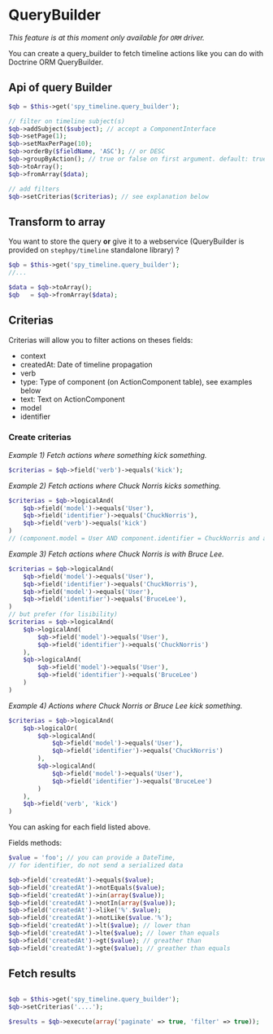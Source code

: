 QueryBuilder
============

*This feature is at this moment only available for `ORM` driver.*

You can create a query_builder to fetch timeline actions like you can do with Doctrine ORM QueryBuilder.

## Api of query Builder

```php
$qb = $this->get('spy_timeline.query_builder');

// filter on timeline subject(s)
$qb->addSubject($subject); // accept a ComponentInterface
$qb->setPage(1);
$qb->setMaxPerPage(10);
$qb->orderBy($fieldName, 'ASC'); // or DESC
$qb->groupByAction(); // true or false on first argument. default: true
$qb->toArray();
$qb->fromArray($data);

// add filters
$qb->setCriterias($criterias); // see explanation below

```

## Transform to array

You want to store the query **or** give it to a webservice (QueryBuilder is provided on `stephpy/timeline` standalone library) ?

```php
$qb = $this->get('spy_timeline.query_builder');
//...

$data = $qb->toArray();
$qb   = $qb->fromArray($data);
```

## Criterias

Criterias will allow you to filter actions on theses fields:

- context
- createdAt: Date of timeline propagation
- verb
- type: Type of component (on ActionComponent table), see examples below
- text: Text on ActionComponent
- model
- identifier


### Create criterias

*Example 1) Fetch actions where something kick something.*

```php
$criterias = $qb->field('verb')->equals('kick');
```

*Example 2) Fetch actions where Chuck Norris kicks something.*

```php
$criterias = $qb->logicalAnd(
	$qb->field('model')->equals('User'),
	$qb->field('identifier')->equals('ChuckNorris'),
	$qb->field('verb')->equals('kick')
)
// (component.model = User AND component.identifier = ChuckNorris and actionComponent.verb = kick)
```

*Example 3) Fetch actions where Chuck Norris is with Bruce Lee.*

```php
$criterias = $qb->logicalAnd(
	$qb->field('model')->equals('User'),
	$qb->field('identifier')->equals('ChuckNorris'),
	$qb->field('model')->equals('User'),
	$qb->field('identifier')->equals('BruceLee'),
)
// but prefer (for lisibility)
$criterias = $qb->logicalAnd(
	$qb->logicalAnd(
		$qb->field('model')->equals('User'),
		$qb->field('identifier')->equals('ChuckNorris')
	),
	$qb->logicalAnd(
		$qb->field('model')->equals('User'),
		$qb->field('identifier')->equals('BruceLee')
	)
)
```

*Example 4) Actions where Chuck Norris or Bruce Lee kick something.*

```php
$criterias = $qb->logicalAnd(
	$qb->logicalOr(
		$qb->logicalAnd(
			$qb->field('model')->equals('User'),
			$qb->field('identifier')->equals('ChuckNorris')
		),
		$qb->logicalAnd(
			$qb->field('model')->equals('User'),
			$qb->field('identifier')->equals('BruceLee')
		)
	),
	$qb->field('verb', 'kick')
)
```

You can asking for each field listed above.

Fields methods:

```php
$value = 'foo'; // you can provide a DateTime,
// for identifier, do not send a serialized data

$qb->field('createdAt')->equals($value);
$qb->field('createdAt')->notEquals($value);
$qb->field('createdAt')->in(array($value));
$qb->field('createdAt')->notIn(array($value));
$qb->field('createdAt')->like('%'.$value);
$qb->field('createdAt')->notLike($value.'%');
$qb->field('createdAt')->lt($value); // lower than
$qb->field('createdAt')->lte($value); // lower than equals
$qb->field('createdAt')->gt($value); // greather than
$qb->field('createdAt')->gte($value); // greather than equals
```

## Fetch results

```php

$qb = $this->get('spy_timeline.query_builder');
$qb->setCriterias('....');

$results = $qb->execute(array('paginate' => true, 'filter' => true));
```

